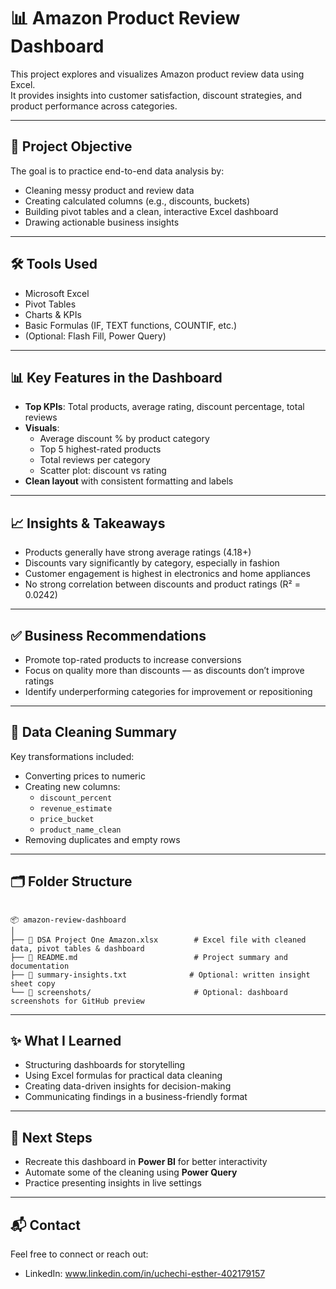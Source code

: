 # 📊 Amazon Product Review Dashboard

This project explores and visualizes Amazon product review data using Excel.  
It provides insights into customer satisfaction, discount strategies, and product performance across categories.

---

## 🎯 Project Objective

The goal is to practice end-to-end data analysis by:
- Cleaning messy product and review data
- Creating calculated columns (e.g., discounts, buckets)
- Building pivot tables and a clean, interactive Excel dashboard
- Drawing actionable business insights

---

## 🛠️ Tools Used

- Microsoft Excel
- Pivot Tables
- Charts & KPIs
- Basic Formulas (IF, TEXT functions, COUNTIF, etc.)
- (Optional: Flash Fill, Power Query)

---

## 📊 Key Features in the Dashboard

- **Top KPIs**: Total products, average rating, discount percentage, total reviews
- **Visuals**:
  - Average discount % by product category
  - Top 5 highest-rated products
  - Total reviews per category
  - Scatter plot: discount vs rating
- **Clean layout** with consistent formatting and labels

---

## 📈 Insights & Takeaways

- Products generally have strong average ratings (4.18+)
- Discounts vary significantly by category, especially in fashion
- Customer engagement is highest in electronics and home appliances
- No strong correlation between discounts and product ratings (R² = 0.0242)

---

## ✅ Business Recommendations

- Promote top-rated products to increase conversions
- Focus on quality more than discounts — as discounts don’t improve ratings
- Identify underperforming categories for improvement or repositioning

---

## 🧹 Data Cleaning Summary

Key transformations included:
- Converting prices to numeric
- Creating new columns:
  - `discount_percent`
  - `revenue_estimate`
  - `price_bucket`
  - `product_name_clean`
- Removing duplicates and empty rows

---

## 🗂️ Folder Structure

```

📦 amazon-review-dashboard
│
├── 📄 DSA Project One Amazon.xlsx        # Excel file with cleaned data, pivot tables & dashboard
├── 📄 README.md                          # Project summary and documentation
├── 📄 summary-insights.txt              # Optional: written insight sheet copy
└── 📁 screenshots/                       # Optional: dashboard screenshots for GitHub preview

```

---

## ✨ What I Learned

- Structuring dashboards for storytelling
- Using Excel formulas for practical data cleaning
- Creating data-driven insights for decision-making
- Communicating findings in a business-friendly format

---

## 🚀 Next Steps

- Recreate this dashboard in **Power BI** for better interactivity
- Automate some of the cleaning using **Power Query**
- Practice presenting insights in live settings

---

## 📬 Contact

Feel free to connect or reach out:
- LinkedIn: www.linkedin.com/in/uchechi-esther-402179157
